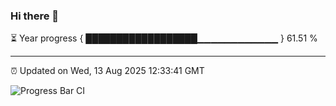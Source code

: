 ### Hi there 👋

⏳ Year progress { ██████████████████▁▁▁▁▁▁▁▁▁▁▁▁ } 61.51 %

---

⏰ Updated on Wed, 13 Aug 2025 12:33:41 GMT

![Progress Bar CI](https://github.com/liununu/liununu/workflows/Progress%20Bar%20CI/badge.svg)
